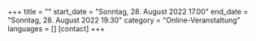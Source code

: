 +++
title = ""
start_date = "Sonntag, 28. August 2022 17.00"
end_date = "Sonntag, 28. August 2022 19.30"
category = "Online-Veranstaltung"
languages = []
[contact]
+++